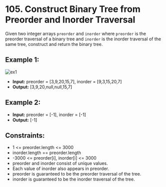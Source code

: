 # 105. Construct Binary Tree from Preorder and Inorder Traversal

Given two integer arrays `preorder` and `inorder` where `preorder` is the preorder traversal of a binary tree and `inorder` is the inorder traversal of the same tree, construct and return the binary tree.

## Example 1:

![ex1](https://assets.leetcode.com/uploads/2021/02/19/tree.jpg)

- **Input:** preorder = [3,9,20,15,7], inorder = [9,3,15,20,7]
- **Output:** [3,9,20,null,null,15,7]

## Example 2:

- **Input:** preorder = [-1], inorder = [-1]
- **Output:** [-1]

## Constraints:

- 1 <= preorder.length <= 3000
- inorder.length == preorder.length
- -3000 <= preorder[i], inorder[i] <= 3000
- preorder and inorder consist of unique values.
- Each value of inorder also appears in preorder.
- preorder is guaranteed to be the preorder traversal of the tree.
- inorder is guaranteed to be the inorder traversal of the tree.